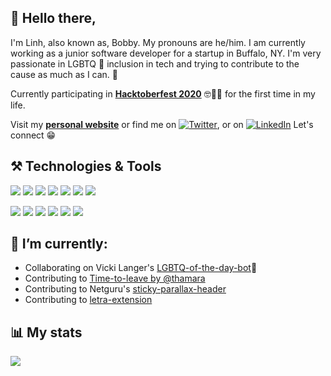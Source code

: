 ## 👋 Hello there,

I'm Linh, also known as, Bobby. My pronouns are he/him. I am currently working as a junior software developer for a startup in Buffalo, NY. 
I'm very passionate in LGBTQ 🌈 inclusion in tech and trying to contribute to the cause as much as I can. 🙏 

Currently participating in **[Hacktoberfest 2020](https://hacktoberfest.digitalocean.com)** 🤓👌🏻 for the first time in my life. 

Visit my **[personal website](https://linhnguyen.dev)** or find me on [![Twitter][1.2]][1], or on [![LinkedIn][2.2]][2]  Let's connect 😁

[1.2]: http://i.imgur.com/wWzX9uB.png (twitter icon without padding)
[2.2]: https://raw.githubusercontent.com/MartinHeinz/MartinHeinz/master/linkedin-3-16.png (LinkedIn icon without padding)

[1]: https://twitter.com/bobbywin16
[2]: https://www.linkedin.com/in/linhnguyen16/


## ⚒️ Technologies & Tools
![](https://img.shields.io/badge/code-python-brightgreen) ![](https://img.shields.io/badge/code-javascript-brightgreen) ![](https://img.shields.io/badge/code-react_native-brightgreen) ![](https://img.shields.io/badge/code-R-brightgreen) ![](https://img.shields.io/badge/code-java-brightgreen) ![](https://img.shields.io/badge/code-SQL-brightgreen) ![](https://img.shields.io/badge/learning-jQuery-blueviolet)

![](https://img.shields.io/badge/tool-Jest-blue) ![](https://img.shields.io/badge/tool-Redux_Saga-blue) ![](https://img.shields.io/badge/tool-storybook-blue) ![](https://img.shields.io/badge/editor-VS_code-blue) ![](https://img.shields.io/badge/tool-Xcode-blue) ![](https://img.shields.io/badge/design-ADOBE_XD-blue) 

## 🔭 I’m currently: 

- Collaborating on Vicki Langer's [LGBTQ-of-the-day-bot](https://github.com/VickiLanger/Queer-of-the-day-bot)🌈 
- Contributing to [Time-to-leave by @thamara](https://github.com/thamara/time-to-leave)
- Contributing to Netguru's [sticky-parallax-header ](https://github.com/netguru/sticky-parallax-header)
- Contributing to [letra-extension ](https://github.com/jayehernandez/letra-extension)



## 📊 My stats

![](https://github-readme-stats.vercel.app/api?username=bobsany16&show_icons=true&theme=tokyonight)



